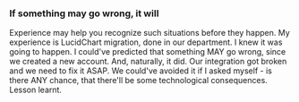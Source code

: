 ### If something may go wrong, it will

Experience may help you recognize such situations before they happen. My experience is LucidChart migration, done in our department. I knew it was going to happen. I could've predicted that something MAY go wrong, since we created a new account. And, naturally, it did. Our integration got broken and we need to fix it ASAP. We could've avoided it if I asked myself - is there ANY chance, that there'll be some technological consequences. Lesson learnt.
